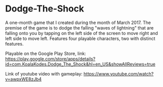 # Dodge-The-Shock
A one-month game that I created during the month of March 2017. The premise of the game is to dodge the falling "waves of lightning" that are falling onto you by tapping on the left side of the screen to move right and left side to move left. Features four playable characters, two with distinct features.  

Playable on the Google Play Store, link: https://play.google.com/store/apps/details?id=com.KoalaKodes.Dodge_The_Shock&hl=en_US&showAllReviews=true

Link of youtube video with gameplay: https://www.youtube.com/watch?v=awpxWE8zJb4
